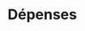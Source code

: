 # Dépenses
















































































































